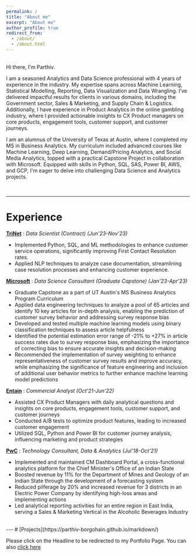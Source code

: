 ```yaml
---
permalink: /
title: "About me"
excerpt: "About me"
author_profile: true
redirect_from: 
  - /about/
  - /about.html
---
```


<br>Hi there, I'm Parthiv. <br>

I am a seasoned Analytics and Data Science professional with 4 years of experience in the industry. My expertise spans across Machine Learning, Statistical Modelling, Reporting, Data Visualization and Data Wrangling. I’ve delivered impactful results for clients in various domains, including the Government sector, Sales & Marketing, and Supply Chain & Logistics. Additionally, I have experience in Product Analytics in the online gambling industry, where I provided actionable insights to CX Product managers on core products, engagement tools, customer support, and customer journeys.

I am an alumnus of the University of Texas at Austin, where I completed my MS in Business Analytics. My curriculum included advanced courses like Machine Learning, Deep Learning, Demand/Pricing Analytics, and Social Media Analytics, topped with a practical Capstone Project in collaboration with Microsoft. Equipped with skills in Python, SQL, SAS, Power BI, AWS, and GCP, I'm eager to delve into challenging Data Science and Analytics projects.

<br>

---

# Experience

**[TriNet](https://www.trinet.com/)** : _Data Scientist (Contract) (Jun'23-Nov'23)_
  * Implemented Python, SQL, and ML methodologies to enhance customer service operations, significantly improving First Contact Resolution rates.
  * Applied NLP techniques to analyze case documentation, streamlining case resolution processes and enhancing customer experience.

**[Microsoft](https://www.microsoft.com/)** : _Data Science Consultant (Graduate Capstone) (Jan'23-Apr'23)_
  * Graduate Capstone as a part of UT Austin's MS Business Analytics Program Curriculum
  * Applied data engineering techniques to analyze a pool of 65 articles and identify 10 key articles for in-depth analysis, enabling the prediction of customer survey behavior and addressing survey response bias
  * Developed and tested multiple machine learning models using binary classification techniques to assess article helpfulness
  * Identified the potential estimation error range of -21% to +27% in article success rates due to survey response bias, emphasizing the importance of correcting bias to ensure accurate insights and decision-making
  * Recommended the implementation of survey weighting to enhance representativeness of customer survey results and improve accuracy, while emphasizing the significance of feature engineering and inclusion of additional user behavior metrics to further enhance machine learning model predictions

**[Entain](https://www.entaingroup.com/)** : _Commercial Analyst (Oct'21-Jun'22)_
  * Assisted CX Product Managers with daily analytical questions and insights on core products, engagement tools, customer support, and customer journeys
  * Conducted A/B tests to optimize product features, leading to increased customer engagement
  * Utilized SQL, Python and Power BI for customer journey analysis, influencing marketing and product strategies

**[PwC](https://www.pwc.in/)** : _Technology Consultant, Data & Analytics (Jul'18-Oct'21)_
  * Implemented and maintained CM Dashboard Portal, a cross-functional analytics platform for the Chief Minister's Office of an Indian State
  * Boosted revenue by 11% for the Department of Mines and Geology of an Indian State through the development of a forecasting system
  * Reduced pilferage by 20% and increased revenue for 3 districts in an Electric Power Company by identifying high-loss areas and implementing actions
  * Led analytical reporting activities for an entire region in East India, serving a Sales & Marketing Vertical in the Alcoholic Beverages Industry

<br>
---
# [Projects](https://parthiv-borgohain.github.io/markdown/) 

Please click on the Headline to be redirected to my Portfolio Page. You can also [click here](https://parthiv-borgohain.github.io/markdown/)

